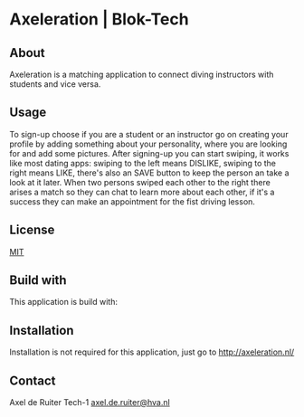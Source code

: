 # Axeleration | Blok-Tech

## About
Axeleration is a matching application to connect diving instructors with students and vice versa.

## Usage
To sign-up choose if you are a student or an instructor go on creating your profile by adding something about your personality, where you are looking for and add some pictures. After signing-up you can start swiping, it works like most dating apps: swiping to the left means DISLIKE, swiping to the right means LIKE, there's also an SAVE button to keep the person an take a look at it later. When two persons swiped each other to the right there arises a match so they can chat to learn more about each other, if it's a success they can make an appointment for the fist driving lesson.

## License
[MIT](https://choosealicense.com/licenses/mit/)

## Build with
This application is build with:

## Installation
Installation is not required for this application, just go to http://axeleration.nl/

## Contact
Axel de Ruiter
Tech-1
axel.de.ruiter@hva.nl
